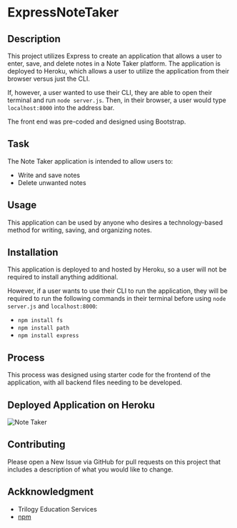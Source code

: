# ExpressNoteTaker

## Description

This project utilizes Express to create an application that allows a user to enter, save, and delete notes in a Note Taker platform.  The application is deployed to Heroku, which allows a user to utilize the application from their browser versus just the CLI.

If, however, a user wanted to use their CLI, they are able to open their terminal and run `node server.js`.  Then, in their browser, a user would type `localhost:8000` into the address bar.

The front end was pre-coded and designed using Bootstrap.

## Task

The Note Taker application is intended to allow users to:
* Write and save notes
* Delete unwanted notes

## Usage

This application can be used by anyone who desires a technology-based method for writing, saving, and organizing notes.

## Installation

This application is deployed to and hosted by Heroku, so a user will not be required to install anything additional.

However, if a user wants to use their CLI to run the application, they will be required to run the following commands in their terminal before using `node server.js` and `localhost:8000`:
* `npm install fs`
* `npm install path`
* `npm install express`

## Process

This process was designed using starter code for the frontend of the application, with all backend files needing to be developed.

## Deployed Application on Heroku
![Note Taker](https://thawing-ridge-10789.herokuapp.com/)

## Contributing

Please open a New Issue via GitHub for pull requests on this project that includes a description of what you would like to change.

## Ackknowledgment

* Trilogy Education Services
* [npm](https://www.npmjs.com/)
